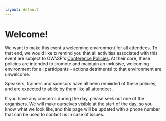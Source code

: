 ```yaml
---
layout: default
---
```


# Welcome!

We want to make this event a welcoming environment for all attendees. To that end, we would like to remind you that all activities associated with this event are subject to OWASP's [Conference Policies](https://www.owasp.org/index.php/Governance/Conference_Policies). At their core, these policies are intended to promote and maintain an inclusive, welcoming environment for all participants - actions detrimental to that environment are unwelcome.

Speakers, trainers and sponsors have all been reminded of these policies, and are expected to abide by them like all attendees.

If you have any concerns during the day, please seek out one of the organisers. We will make ourselves visible at the start of the day, so you know what we look like, and this page will be updated with a phone number that can be used to contact us in case of issues.
